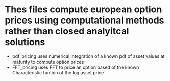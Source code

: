 # Thes files compute european option prices using computational methods rather than closed analyitcal solutions

* pdf_pricing uses numerical integration of a known pdf of asset values at maturity to compute option prices
* FFT_pricing uses FFT to price an option based of the known Characteristic funtion of the log asset price
